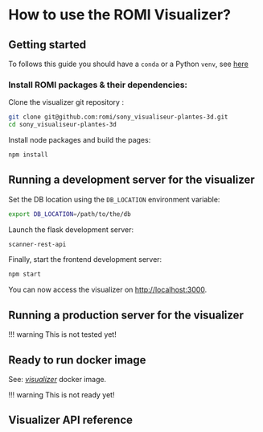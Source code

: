 How to use the ROMI Visualizer?
===

## Getting started

To follows this guide you should have a `conda` or a Python `venv`, see [here](/Scanner/how-to/#how-to-install-romi-packages)

### Install ROMI packages & their dependencies:

Clone the visualizer git repository :
```bash
git clone git@github.com:romi/sony_visualiseur-plantes-3d.git
cd sony_visualiseur-plantes-3d
```

Install node packages and build the pages:
```bash
npm install
```

## Running a development server for the visualizer

Set the DB location using the `DB_LOCATION` environment variable:
```bash
export DB_LOCATION=/path/to/the/db
```

Launch the flask development server:
```bash
scanner-rest-api
```

Finally, start the frontend development server:
```bash
npm start
```

You can now access the visualizer on [http://localhost:3000](http://localhost:3000).

## Running a production server for the visualizer

!!! warning
    This is not tested yet!

## Ready to run docker image

See: [*visualizer*](/Scanner/Developer/docker/#visualizer) docker image.

!!! warning
    This is not ready yet!

## Visualizer API reference
